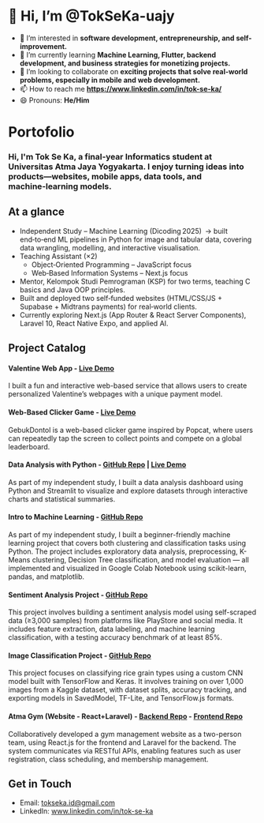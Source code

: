 # 👋 Hi, I’m @TokSeKa-uajy  

- 👀 I’m interested in **software development, entrepreneurship, and self-improvement.**  
- 🌱 I’m currently learning **Machine Learning, Flutter, backend development, and business strategies for monetizing projects.**  
- 💞️ I’m looking to collaborate on **exciting projects that solve real-world problems, especially in mobile and web development.**  
- 📫 How to reach me **https://www.linkedin.com/in/tok-se-ka/**  
- 😄 Pronouns: **He/Him**  

# Portofolio
### Hi, I'm Tok Se Ka, a final‑year Informatics student at Universitas Atma Jaya Yogyakarta. I enjoy turning ideas into products—websites, mobile apps, data tools, and machine‑learning models.

## At a glance
- Independent Study – Machine Learning (Dicoding 2025) → built end‑to‑end ML pipelines in Python for image and tabular data, covering data wrangling, modelling, and interactive visualisation.
- Teaching Assistant (×2)
  - Object‑Oriented Programming – JavaScript focus
  - Web‑Based Information Systems – Next.js focus
- Mentor, Kelompok Studi Pemrograman (KSP) for two terms, teaching C basics and Java OOP principles.
- Built and deployed two self‑funded websites (HTML/CSS/JS + Supabase + Midtrans payments) for real‑world clients.
- Currently exploring Next.js (App Router & React Server Components), Laravel 10, React Native Expo, and applied AI.

## Project Catalog
#### Valentine Web App - [Live Demo](https://gakbisanolak.netlify.app/)
I built a fun and interactive web-based service that allows users to create personalized Valentine’s webpages with a unique payment model.
#### Web-Based Clicker Game - [Live Demo](https://gebukdontol.netlify.app/) 
GebukDontol is a web-based clicker game inspired by Popcat, where users can repeatedly tap the screen to collect points and compete on a global leaderboard.
#### Data Analysis with Python - [GitHub Repo](https://github.com/TokSeKa-uajy/Proyek-Analisis-Data.git) | [Live Demo](https://tokseka-uajy-proyekanalisisdata-dashboard-ywuaw8.streamlit.app/)
As part of my independent study, I built a data analysis dashboard using Python and Streamlit to visualize and explore datasets through interactive charts and statistical summaries.
#### Intro to Machine Learning - [GitHub Repo](https://github.com/TokSeKa-uajy/Belajar-Machine-Learning-untuk-Pemula.git)
As part of my independent study, I built a beginner-friendly machine learning project that covers both clustering and classification tasks using Python. The project includes exploratory data analysis, preprocessing, K-Means clustering, Decision Tree classification, and model evaluation — all implemented and visualized in Google Colab Notebook using scikit-learn, pandas, and matplotlib.
#### Sentiment Analysis Project - [GitHub Repo](https://github.com/TokSeKa-uajy/Proyek-Analisis-Sentimen.git)  
This project involves building a sentiment analysis model using self-scraped data (≥3,000 samples) from platforms like PlayStore and social media. It includes feature extraction, data labeling, and machine learning classification, with a testing accuracy benchmark of at least 85%.
#### Image Classification Project - [GitHub Repo](https://github.com/TokSeKa-uajy/Proyek-Klasifikasi-Gambar.git)  
This project focuses on classifying rice grain types using a custom CNN model built with TensorFlow and Keras. It involves training on over 1,000 images from a Kaggle dataset, with dataset splits, accuracy tracking, and exporting models in SavedModel, TF-Lite, and TensorFlow.js formats. 
#### Atma Gym (Website - React+Laravel) - [Backend Repo](https://github.com/TokSeKa-uajy/PW_B_4_Laravel.git) - [Frontend Repo](https://github.com/TokSeKa-uajy/PW_B_4_React.git) 
Collaboratively developed a gym management website as a two-person team, using React.js for the frontend and Laravel for the backend. The system communicates via RESTful APIs, enabling features such as user registration, class scheduling, and membership management.

## Get in Touch
- Email: tokseka.id@gmail.com
- LinkedIn: www.linkedin.com/in/tok-se-ka
